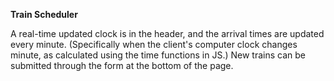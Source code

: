 
**Train Scheduler**

A real-time updated clock is in the header, and the arrival times are updated every minute. (Specifically when the client's computer clock changes minute, as calculated using the time functions in JS.) New trains can be submitted through the form at the bottom of the page.
